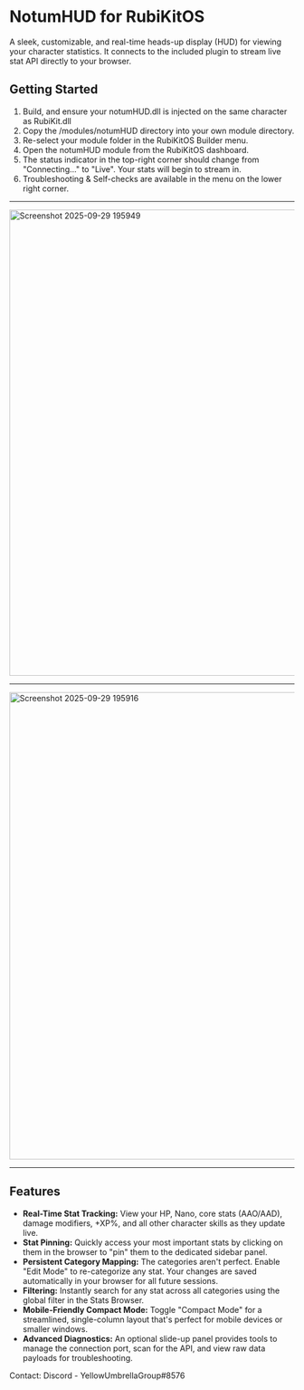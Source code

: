# NotumHUD for RubiKitOS

A sleek, customizable, and real-time heads-up display (HUD) for viewing your character statistics. It connects to the included plugin to stream live stat API directly to your browser.

## Getting Started

1.  Build, and ensure your notumHUD.dll is injected on the same character as RubiKit.dll
2.  Copy the /modules/notumHUD directory into your own module directory.
3.  Re-select your module folder in the RubiKitOS Builder menu.
4.  Open the notumHUD module from the RubiKitOS dashboard.
5.  The status indicator in the top-right corner should change from "Connecting..." to "Live". Your stats will begin to stream in.
6.  Troubleshooting & Self-checks are available in the menu on the lower right corner.

------------------------------------------

<img width="1449" height="823" alt="Screenshot 2025-09-29 195949" src="https://github.com/user-attachments/assets/f68a51bd-809b-4b26-a94b-a06ac58b8924" />

------------------------------------------

<img width="1457" height="825" alt="Screenshot 2025-09-29 195916" src="https://github.com/user-attachments/assets/ccbacda8-62d8-4e75-a759-faab72dbb404" />




---

## Features

* **Real-Time Stat Tracking:** View your HP, Nano, core stats (AAO/AAD), damage modifiers, +XP%, and all other character skills as they update live.
* **Stat Pinning:** Quickly access your most important stats by clicking on them in the browser to "pin" them to the dedicated sidebar panel.
* **Persistent Category Mapping:** The categories aren't perfect. Enable "Edit Mode" to re-categorize any stat. Your changes are saved automatically in your browser for all future sessions.
* **Filtering:** Instantly search for any stat across all categories using the global filter in the Stats Browser.
* **Mobile-Friendly Compact Mode:** Toggle "Compact Mode" for a streamlined, single-column layout that's perfect for mobile devices or smaller windows.
* **Advanced Diagnostics:** An optional slide-up panel provides tools to manage the connection port, scan for the API, and view raw data payloads for troubleshooting.


Contact:
Discord - YellowUmbrellaGroup#8576

